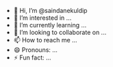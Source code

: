 - 👋 Hi, I’m @saindanekuldip
- 👀 I’m interested in ...
- 🌱 I’m currently learning ...
- 💞️ I’m looking to collaborate on ...
- 📫 How to reach me ...
- 😄 Pronouns: ...
- ⚡ Fun fact: ...

<!---
saindanekuldip/saindanekuldip is a ✨ special ✨ repository because its `README.md` (this file) appears on your GitHub profile.
You can click the Preview link to take a look at your changes.
--->
